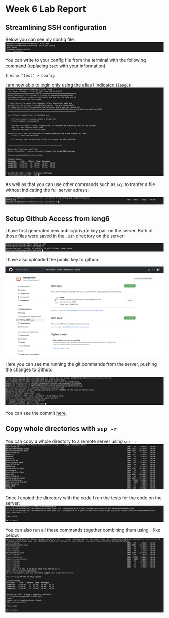# Week 6 Lab Report

## Streamlining SSH configuration

Below you can see my config file:
![Config file](config.png)

You can write to your config file from the terminal with the following command (replacing `text` with your information):
```
$ echo "text" > config
```

I am now able to login only using the alias I indicated (`ieng6`):
![No username login](no_username.png)

As well as that you can use other commands such as `scp` to tranfer a file without indicating the full server adress:

![No username scp](scp_ieng6.png)

## Setup Github Access from ieng6

I have first generated new public/private key pair on the server. Both of those files were saved in the `.ssh` directory on the server:

![Public/private key pair files](keys.png)

I have also uploaded the public key to github:

![Key added to github](github_key.png)

Here you can see me running the git commands from the server, pushing the changes to Github:

![Git commands](git_commands.png)

You can see the commit [here](https://github.com/matveyvilkin/new_repo/commit/ffa353fc30c05cd9867199e00b0cc46748703abb).

## Copy whole directories with `scp -r`

You can copy a whole directory to a remote server using `scr -r`:
![scp -r](scp_r.png)

Once I copied the directory with the code I run the tests for the code on the server:
![tests on ieng6](tests.png)

You can also run all these commands together combining them using `;` like below:
![Combined commands](combined_commands.png)